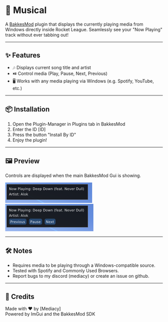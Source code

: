 # 🎵 Musical

A [BakkesMod](https://bakkesmod.com/) plugin that displays the currently playing media from Windows directly inside Rocket League. Seamlessly see your "Now Playing" track without ever tabbing out!

---

## ✨ Features

- 🎶 Displays current song title and artist
- ⏯️ Control media (Play, Pause, Next, Previous)
- 🖥️ Works with any media playing via Windows (e.g. Spotify, YouTube, etc.)

---

## 📦 Installation

1. Open the Plugin-Manager in Plugins tab in BakkesMod
2. Enter the ID [ID]
3. Press the button "Install By ID"
4. Enjoy the plugin!

---

## 🖼️ Preview

Controls are displayed when the main BakkesMod Gui is showing.

![No Controls](Musical/Assets/no_controls.png)
![With Controls](Musical/Assets/with_controls.png)

---

## 🛠️ Notes

- Requires media to be playing through a Windows-compatible source.
- Tested with Spotify and Commonly Used Browsers.
- Report bugs to my discord (mediacy) or create an issue on github.

---

## 🔗 Credits

Made with ❤️ by [Mediacy]  
Powered by ImGui and the BakkesMod SDK
